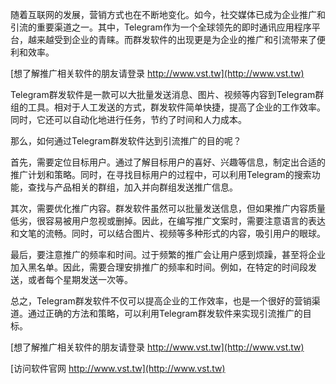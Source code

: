 随着互联网的发展，营销方式也在不断地变化。如今，社交媒体已成为企业推广和引流的重要渠道之一。其中，Telegram作为一个全球领先的即时通讯应用程序平台，越来越受到企业的青睐。而群发软件的出现更是为企业的推广和引流带来了便利和效率。

[想了解推广相关软件的朋友请登录 http://www.vst.tw](http://www.vst.tw)

Telegram群发软件是一款可以大批量发送消息、图片、视频等内容到Telegram群组的工具。相对于人工发送的方式，群发软件简单快捷，提高了企业的工作效率。同时，它还可以自动化地进行任务，节约了时间和人力成本。

那么，如何通过Telegram群发软件达到引流推广的目的呢？

首先，需要定位目标用户。通过了解目标用户的喜好、兴趣等信息，制定出合适的推广计划和策略。同时，在寻找目标用户的过程中，可以利用Telegram的搜索功能，查找与产品相关的群组，加入并向群组发送推广信息。

其次，需要优化推广内容。群发软件虽然可以批量发送信息，但如果推广内容质量低劣，很容易被用户忽视或删掉。因此，在编写推广文案时，需要注意语言的表达和文笔的流畅。同时，可以结合图片、视频等多种形式的内容，吸引用户的眼球。

最后，要注意推广的频率和时间。过于频繁的推广会让用户感到烦躁，甚至将企业加入黑名单。因此，需要合理安排推广的频率和时间。例如，在特定的时间段发送，或者每个星期发送一次等。

总之，Telegram群发软件不仅可以提高企业的工作效率，也是一个很好的营销渠道。通过正确的方法和策略，可以利用Telegram群发软件来实现引流推广的目标。

[想了解推广相关软件的朋友请登录 http://www.vst.tw](http://www.vst.tw)


[访问软件官网 http://www.vst.tw](http://www.vst.tw)
